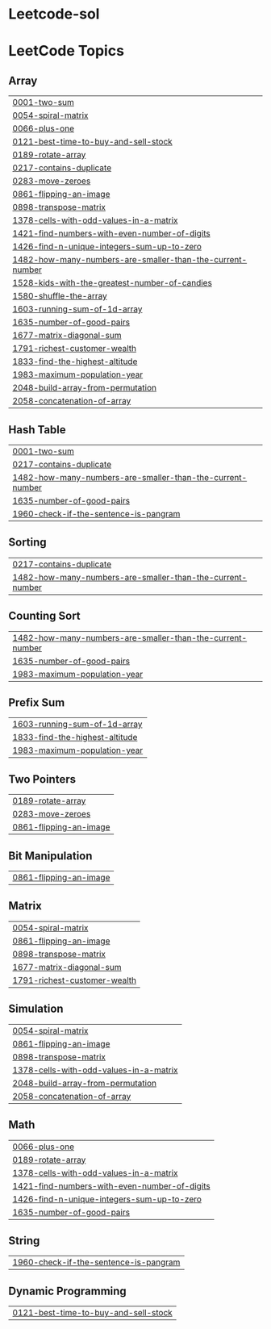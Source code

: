 # Leetcode-sol
<!---LeetCode Topics Start-->
# LeetCode Topics
## Array
|  |
| ------- |
| [0001-two-sum](https://github.com/marindave/Leetcode-sol/tree/master/0001-two-sum) |
| [0054-spiral-matrix](https://github.com/marindave/Leetcode-sol/tree/master/0054-spiral-matrix) |
| [0066-plus-one](https://github.com/marindave/Leetcode-sol/tree/master/0066-plus-one) |
| [0121-best-time-to-buy-and-sell-stock](https://github.com/marindave/Leetcode-sol/tree/master/0121-best-time-to-buy-and-sell-stock) |
| [0189-rotate-array](https://github.com/marindave/Leetcode-sol/tree/master/0189-rotate-array) |
| [0217-contains-duplicate](https://github.com/marindave/Leetcode-sol/tree/master/0217-contains-duplicate) |
| [0283-move-zeroes](https://github.com/marindave/Leetcode-sol/tree/master/0283-move-zeroes) |
| [0861-flipping-an-image](https://github.com/marindave/Leetcode-sol/tree/master/0861-flipping-an-image) |
| [0898-transpose-matrix](https://github.com/marindave/Leetcode-sol/tree/master/0898-transpose-matrix) |
| [1378-cells-with-odd-values-in-a-matrix](https://github.com/marindave/Leetcode-sol/tree/master/1378-cells-with-odd-values-in-a-matrix) |
| [1421-find-numbers-with-even-number-of-digits](https://github.com/marindave/Leetcode-sol/tree/master/1421-find-numbers-with-even-number-of-digits) |
| [1426-find-n-unique-integers-sum-up-to-zero](https://github.com/marindave/Leetcode-sol/tree/master/1426-find-n-unique-integers-sum-up-to-zero) |
| [1482-how-many-numbers-are-smaller-than-the-current-number](https://github.com/marindave/Leetcode-sol/tree/master/1482-how-many-numbers-are-smaller-than-the-current-number) |
| [1528-kids-with-the-greatest-number-of-candies](https://github.com/marindave/Leetcode-sol/tree/master/1528-kids-with-the-greatest-number-of-candies) |
| [1580-shuffle-the-array](https://github.com/marindave/Leetcode-sol/tree/master/1580-shuffle-the-array) |
| [1603-running-sum-of-1d-array](https://github.com/marindave/Leetcode-sol/tree/master/1603-running-sum-of-1d-array) |
| [1635-number-of-good-pairs](https://github.com/marindave/Leetcode-sol/tree/master/1635-number-of-good-pairs) |
| [1677-matrix-diagonal-sum](https://github.com/marindave/Leetcode-sol/tree/master/1677-matrix-diagonal-sum) |
| [1791-richest-customer-wealth](https://github.com/marindave/Leetcode-sol/tree/master/1791-richest-customer-wealth) |
| [1833-find-the-highest-altitude](https://github.com/marindave/Leetcode-sol/tree/master/1833-find-the-highest-altitude) |
| [1983-maximum-population-year](https://github.com/marindave/Leetcode-sol/tree/master/1983-maximum-population-year) |
| [2048-build-array-from-permutation](https://github.com/marindave/Leetcode-sol/tree/master/2048-build-array-from-permutation) |
| [2058-concatenation-of-array](https://github.com/marindave/Leetcode-sol/tree/master/2058-concatenation-of-array) |
## Hash Table
|  |
| ------- |
| [0001-two-sum](https://github.com/marindave/Leetcode-sol/tree/master/0001-two-sum) |
| [0217-contains-duplicate](https://github.com/marindave/Leetcode-sol/tree/master/0217-contains-duplicate) |
| [1482-how-many-numbers-are-smaller-than-the-current-number](https://github.com/marindave/Leetcode-sol/tree/master/1482-how-many-numbers-are-smaller-than-the-current-number) |
| [1635-number-of-good-pairs](https://github.com/marindave/Leetcode-sol/tree/master/1635-number-of-good-pairs) |
| [1960-check-if-the-sentence-is-pangram](https://github.com/marindave/Leetcode-sol/tree/master/1960-check-if-the-sentence-is-pangram) |
## Sorting
|  |
| ------- |
| [0217-contains-duplicate](https://github.com/marindave/Leetcode-sol/tree/master/0217-contains-duplicate) |
| [1482-how-many-numbers-are-smaller-than-the-current-number](https://github.com/marindave/Leetcode-sol/tree/master/1482-how-many-numbers-are-smaller-than-the-current-number) |
## Counting Sort
|  |
| ------- |
| [1482-how-many-numbers-are-smaller-than-the-current-number](https://github.com/marindave/Leetcode-sol/tree/master/1482-how-many-numbers-are-smaller-than-the-current-number) |
| [1635-number-of-good-pairs](https://github.com/marindave/Leetcode-sol/tree/master/1635-number-of-good-pairs) |
| [1983-maximum-population-year](https://github.com/marindave/Leetcode-sol/tree/master/1983-maximum-population-year) |
## Prefix Sum
|  |
| ------- |
| [1603-running-sum-of-1d-array](https://github.com/marindave/Leetcode-sol/tree/master/1603-running-sum-of-1d-array) |
| [1833-find-the-highest-altitude](https://github.com/marindave/Leetcode-sol/tree/master/1833-find-the-highest-altitude) |
| [1983-maximum-population-year](https://github.com/marindave/Leetcode-sol/tree/master/1983-maximum-population-year) |
## Two Pointers
|  |
| ------- |
| [0189-rotate-array](https://github.com/marindave/Leetcode-sol/tree/master/0189-rotate-array) |
| [0283-move-zeroes](https://github.com/marindave/Leetcode-sol/tree/master/0283-move-zeroes) |
| [0861-flipping-an-image](https://github.com/marindave/Leetcode-sol/tree/master/0861-flipping-an-image) |
## Bit Manipulation
|  |
| ------- |
| [0861-flipping-an-image](https://github.com/marindave/Leetcode-sol/tree/master/0861-flipping-an-image) |
## Matrix
|  |
| ------- |
| [0054-spiral-matrix](https://github.com/marindave/Leetcode-sol/tree/master/0054-spiral-matrix) |
| [0861-flipping-an-image](https://github.com/marindave/Leetcode-sol/tree/master/0861-flipping-an-image) |
| [0898-transpose-matrix](https://github.com/marindave/Leetcode-sol/tree/master/0898-transpose-matrix) |
| [1677-matrix-diagonal-sum](https://github.com/marindave/Leetcode-sol/tree/master/1677-matrix-diagonal-sum) |
| [1791-richest-customer-wealth](https://github.com/marindave/Leetcode-sol/tree/master/1791-richest-customer-wealth) |
## Simulation
|  |
| ------- |
| [0054-spiral-matrix](https://github.com/marindave/Leetcode-sol/tree/master/0054-spiral-matrix) |
| [0861-flipping-an-image](https://github.com/marindave/Leetcode-sol/tree/master/0861-flipping-an-image) |
| [0898-transpose-matrix](https://github.com/marindave/Leetcode-sol/tree/master/0898-transpose-matrix) |
| [1378-cells-with-odd-values-in-a-matrix](https://github.com/marindave/Leetcode-sol/tree/master/1378-cells-with-odd-values-in-a-matrix) |
| [2048-build-array-from-permutation](https://github.com/marindave/Leetcode-sol/tree/master/2048-build-array-from-permutation) |
| [2058-concatenation-of-array](https://github.com/marindave/Leetcode-sol/tree/master/2058-concatenation-of-array) |
## Math
|  |
| ------- |
| [0066-plus-one](https://github.com/marindave/Leetcode-sol/tree/master/0066-plus-one) |
| [0189-rotate-array](https://github.com/marindave/Leetcode-sol/tree/master/0189-rotate-array) |
| [1378-cells-with-odd-values-in-a-matrix](https://github.com/marindave/Leetcode-sol/tree/master/1378-cells-with-odd-values-in-a-matrix) |
| [1421-find-numbers-with-even-number-of-digits](https://github.com/marindave/Leetcode-sol/tree/master/1421-find-numbers-with-even-number-of-digits) |
| [1426-find-n-unique-integers-sum-up-to-zero](https://github.com/marindave/Leetcode-sol/tree/master/1426-find-n-unique-integers-sum-up-to-zero) |
| [1635-number-of-good-pairs](https://github.com/marindave/Leetcode-sol/tree/master/1635-number-of-good-pairs) |
## String
|  |
| ------- |
| [1960-check-if-the-sentence-is-pangram](https://github.com/marindave/Leetcode-sol/tree/master/1960-check-if-the-sentence-is-pangram) |
## Dynamic Programming
|  |
| ------- |
| [0121-best-time-to-buy-and-sell-stock](https://github.com/marindave/Leetcode-sol/tree/master/0121-best-time-to-buy-and-sell-stock) |
<!---LeetCode Topics End-->